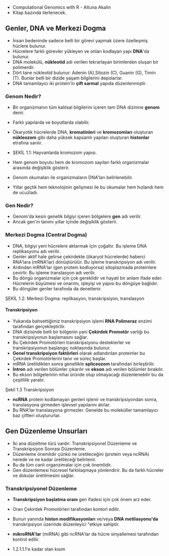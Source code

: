 - Computational Genomics with R - Altuna Akalin
- Kitap bazında ilerlenecek.

## Genler, DNA ve Merkezi Dogma
- İnsan bedeninde sadece belli bir görevi yapmak üzere özelleşmiş hüclere bulunur.
- Hücrelere farklı görevler yükleyen ve onları kodlayan yapı **DNA**'da bulunur.
- DNA molekülü, **nükleotid** adı verilen tekrarlayan birimlerden oluşan bir polimerdir.
- Dört tane nükleotid bulunur: Adenin (A),Sitozin (C), Guanin (G), Timin (T). Bunlar belli bir dizide yaşam bilgilerini depolarlar.
- DNA tamamlayıcı iki protein'in **çift sarmal** yapıda düzenlenmiştir.

### Genom Nedir?
- Bir organizmanın tüm kalıtsal bilgilerini içeren tam DNA dizinine **genom** denir.
- Farklı yapılarda ve boyutlarda olabilir.
- Ökaryotik hücrelerde DNA, **kromatinleri** ve **kromozomları** oluşturan **nükleozom** gibi daha yüksek kapsamlı yapıları oluşturan **histonlar** etrafına sarılır.
- ŞEKİL 1.1: Hayvanlarda kromozom yapısı.

- Hem genom boyutu hem de kromozom sayıları farklı organizmalar arasında değişiklik gösterir.
- Genom okumaları ile organizmaların DNA'ları belirlenebilir.
- Yıllar geçtik hem teknolojinin gelişmesi ile bu okumalar hem hızlandı hem de ucuzladı.

### Gen Nedir?
- Genom'da kesin genetik bilgiyi içeren bölgelere **gen** adı verilir.
- Ancak gen'in tanımı yıllar içinde değişiklik gösterir.

### Merkezi Dogma (Central Dogma)
- DNA, bilgiyi yeni hücrelere aktarmak için çoğaltır. Bu işleme DNA replikasyonu adı verilir.
- Genler aktif hale gelirse çekirdekte (ökaryot hücrelerde) haberci RNA'lara (mRNA'lar) dönüştürülür. Bu işleme transkripsiyon adı verilir.
- Ardından mRNA'lar (gen protein kodluyorsa) sitoplazmada proteinlere çevirlir. Bu işleme translasyon adı verilir.
- Bu döngü organizmalar için çok gereklidir ve hayati bir anlam ifade eder. Hücrelerin büyümesi ve onarımı, işleyişi ve yapısı bu döngüye bağlıdır.
- Bu döngüler genler tarafında da denetlenir.

ŞEKİL 1.2: Merkezi Dogma: replikasyon, transkripsiyon, translasyon

#### Transkripsiyon
- Yukarıda bahsettiğimiz transkripsiyon işlemi **RNA Polimeraz** enzimi tarafından gerçekleştirilir.
- DNA dizisinde belli bir bölgenin yani **Çekirdek Promotör** varlığı bu transkripsiyonun başlamasını sağlar.
- Bu Çekirdek Promotörleri transkripsiyonu desteklerler ve transkripsiyonun başlangıç noktasında bulunur.
- **Genel transkripsiyon faktörleri** olarak adlandırılan proteinler bu Çekirdek Promotörlerini tanır ve süreç başlar.
- mRNA üretildikten sonra genellikle **spliceozom** tarafından birleştirilir.
- **İntron** adı verilen bölümler çıkarılır ve **ekson** adı verilen bölümler bırakılır.
- Bu ekson bölgelerinin nihai üründe olup olmayacağı düzenlenebilir bu da çeşitlilik yaratır.

Şekil 1.3 Transkripsiyon

- **ncRNA** protein kodlamayan genleri işlenir ve transkripsiyondan sonra, translasyona girmeden işlevsel yapılarını alırlar.
- Bu RNA'lar translasyona girmezler. Genelde bu moleküller tamamlayıcı baz çiftleri oluştururlar.

## Gen Düzenleme Unsurları
- İki ana düzeltme türü vardır: Transkripsiyonel Düzenleme ve Transkripsiyon Sonrası Düzenleme.
- Düzenleme önemlidir çünkü ne üretileceğini (protein veya ncRNA) nerede ve ne kadar üretileceği belirlenir.
- Bu da tüm canlı organzimalar için çok önemlidir.
- Gen düzenlemesi hücresel farklılaşmaya yönlendirir. Bu da farklı hücreler ve dokular üretilmesini sağlar.

### Transkripsiyonel Düzenleme
- **Transkripsiyon başlatma oranı** gen ifadesi için çok önem arz eder.
- Oran Çekirdek Promotörleri tarafından kontorl edilir.
- Bunun yanında **histon modifikasyonları** ve/veya **DNA metilasyonu'da** transkripsiyon üzerinde düzenleyici "etkiye sahiptir.
- **mikroRNA'lar** (miRNA) gibi ncRNA'lar da hücre sinyallemesi tarafından kontrol edilir.


- 1.2.1.1.1'e kadar olan kısım
